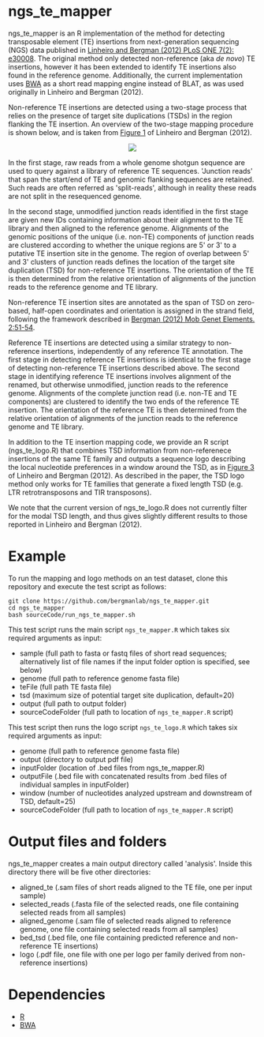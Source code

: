 ngs_te_mapper
=============

ngs_te_mapper is an R implementation of the method for detecting transposable element (TE) insertions from next-generation sequencing (NGS) data published in [Linheiro and Bergman (2012) PLoS ONE 7(2): e30008](http://www.plosone.org/article/info%3Adoi%2F10.1371%2Fjournal.pone.0030008). The original method only detected non-reference (aka _de novo_) TE insertions, however it has been extended to identify TE insertions also found in the reference genome. Additionally, the current implementation uses [BWA](http://bio-bwa.sourceforge.net/) as a short read mapping engine instead of BLAT, as was used originally in Linheiro and Bergman (2012). 

Non-reference TE insertions are detected using a two-stage process that relies on the presence of target site duplications (TSDs) in the region flanking the TE insertion. An overview of the two-stage mapping procedure is shown below, and is taken from [Figure 1](http://www.plosone.org/article/fetchObject.action?uri=info:doi/10.1371/journal.pone.0030008.g001&representation=PNG_M) of Linheiro and Bergman (2012). 
<p align="center">
<img src="https://raw.githubusercontent.com/bergmanlab/ngs_te_mapper/master/img/journal.pone.0030008.g001.jpg?raw=true"/>
</p>

In the first stage, raw reads from a whole genome shotgun sequence are used to query against a library of reference TE sequences. 'Junction reads' that span the start/end of TE and genomic flanking sequences are retained. Such reads are often referred as 'split-reads', although in reality these reads are not split in the resequenced genome. 

In the second stage, unmodified junction reads identified in the first stage are given new IDs containing information about their alignment to the TE library and then aligned to the reference genome. Alignments of the genomic positions of the unique (i.e. non-TE) components of junction reads are clustered according to whether the unique regions are 5' or 3' to a putative TE insertion site in the genome. The region of overlap between 5' and 3' clusters of junction reads defines the location of the target site duplication (TSD) for non-reference TE insertions. The orientation of the TE is then determined from the relative orientation of alignments of the junction reads to the reference genome and TE library.

Non-reference TE insertion sites are annotated as the span of TSD on zero-based, half-open coordinates and orientation is assigned in the strand field, following the framework described in [Bergman (2012) Mob Genet Elements. 2:51-54](http://www.landesbioscience.com/journals/mge/article/19479/). 

Reference TE insertions are detected using a similar strategy to non-reference insertions, independently of any reference TE annotation. The first stage in detecting reference TE insertions is identical to the first stage of detecting non-reference TE insertions described above. The second stage in identifying reference TE insertions involves alignment of the renamed, but otherwise unmodified, junction reads to the reference genome. Alignments of the complete junction read (i.e. non-TE and TE components) are clustered to identify the two ends of the reference TE insertion. The orientation of the reference TE is then determined from the relative orientation of alignments of the junction reads to the reference genome and TE library.

In addition to the TE insertion mapping code, we provide an R script (ngs_te_logo.R) that combines TSD information from non-referenece insertions of the same TE family and outputs a sequence logo describing the local nucleotide preferences in a window around the TSD, as in [Figure 3](http://www.plosone.org/article/fetchObject.action?uri=info:doi/10.1371/journal.pone.0030008.g003&representation=PNG_M) of Linheiro and Bergman (2012). As described in the paper, the TSD logo method only works for TE families that generate a fixed length TSD (e.g. LTR retrotransposons and TIR transposons). 

We note that the current version of ngs_te_logo.R does not currently filter for the modal TSD length, and thus gives slightly different results to those reported in Linheiro and Bergman (2012). 

Example
=======

To run the mapping and logo methods on an test dataset, clone this repository and execute the test script as follows:

```
git clone https://github.com/bergmanlab/ngs_te_mapper.git
cd ngs_te_mapper
bash sourceCode/run_ngs_te_mapper.sh
```

This test script runs the main script `ngs_te_mapper.R` which takes six required arguments as input:
- sample (full path to fasta or fastq files of short read sequences; alternatively list of file names if the input folder option is specified, see below)
- genome (full path to reference genome fasta file)
- teFile (full path TE fasta file)
- tsd (maximum size of potential target site duplication, default=20)
- output (full path to output folder)
- sourceCodeFolder (full path to location of `ngs_te_mapper.R` script)

This test script then runs the logo script `ngs_te_logo.R` which takes six required arguments as input:
- genome (full path to reference genome fasta file)
- output (directory to output pdf file)
- inputFolder (location of .bed files from ngs_te_mapper.R)
- outputFile (.bed file with concatenated results from .bed files of individual samples in inputFolder)
- window (number of nucleotides analyzed upstream and downstream of TSD, default=25)
- sourceCodeFolder (full path to location of `ngs_te_mapper.R` script)

Output files and folders
============

ngs_te_mapper creates a main output directory called 'analysis'. Inside this directory there will be five other directories:
- aligned_te (.sam files of short reads aligned to the TE file, one per input sample)
- selected_reads (.fasta file of the selected reads, one file containing selected reads from all samples)
- aligned_genome (.sam file of selected reads aligned to reference genome, one file containing selected reads from all samples)
- bed_tsd (.bed file, one file containing predicted reference and non-reference TE insertions)
- logo (.pdf file, one file with one per logo per family derived from non-reference insertions)


Dependencies
============

  * [R](http://cran.r-project.org/)
  * [BWA](http://bio-bwa.sourceforge.net/)